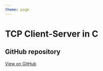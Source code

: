 ```yaml
---
theme: page
---
```


# TCP Client-Server in C

## GitHub repository

[View on GitHub](https://github.com/EthanAndreas/TCPClient-Server)

